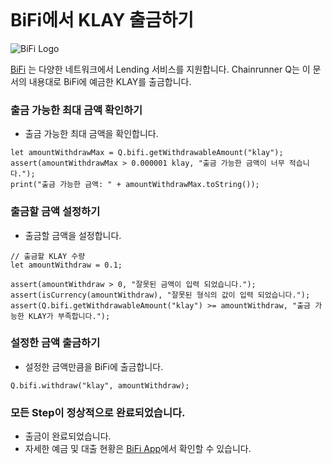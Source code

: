 ```meta-Currency
```

# BiFi에서 KLAY 출금하기

![BiFi Logo](https://s3.ap-northeast-2.amazonaws.com/thebifrost.io/home/bifi/bifi_logo.svg)

[BiFi](https://bifi.finance/) 는 다양한 네트워크에서 Lending 서비스를 지원합니다.
Chainrunner Q는 이 문서의 내용대로 BiFi에 예금한 KLAY를 출금합니다.

### 출금 가능한 최대 금액 확인하기

- 출금 가능한 최대 금액을 확인합니다.

```output-Dynamic
let amountWithdrawMax = Q.bifi.getWithdrawableAmount("klay");
assert(amountWithdrawMax > 0.000001 klay, "출금 가능한 금액이 너무 적습니다.");
print("출금 가능한 금액: " + amountWithdrawMax.toString());
```

### 출금할 금액 설정하기

- 출금할 금액을 설정합니다.

```input klay
// 출금할 KLAY 수량
let amountWithdraw = 0.1;
```

```input-Verify
assert(amountWithdraw > 0, "잘못된 금액이 입력 되었습니다.");
assert(isCurrency(amountWithdraw), "잘못된 형식의 값이 입력 되었습니다.");
assert(Q.bifi.getWithdrawableAmount("klay") >= amountWithdraw, "출금 가능한 KLAY가 부족합니다.");
```

### 설정한 금액 출금하기

- 설정한 금액만큼을 BiFi에 출금합니다.

```taster
Q.bifi.withdraw("klay", amountWithdraw);
```

### 모든 Step이 정상적으로 완료되었습니다.

- 출금이 완료되었습니다.
- 자세한 예금 및 대출 현황은 [BiFi App](https://app.bifi.finance/)에서 확인할 수 있습니다.
